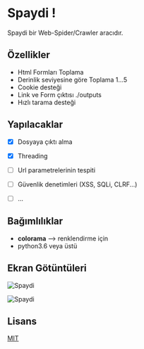 # Spaydi !

Spaydi bir Web-Spider/Crawler aracıdır.

## Özellikler

- Html Formları Toplama
- Derinlik seviyesine göre Toplama 1...5
- Cookie desteği
- Link ve Form çıktısı ./outputs
- Hızlı tarama desteği

## Yapılacaklar
- [x] Dosyaya çıktı alma
- [x] Threading
- [ ] Url parametrelerinin tespiti
- [ ] Güvenlik denetimleri (XSS, SQLi, CLRF...)
- [ ] ...


## Bağımlılıklar

- **colorama**  --> renklendirme için
- python3.6 veya üstü

## Ekran Götüntüleri

![Spaydi](https://raw.githubusercontent.com/OguzBey/Spaydi/master/screens/spaydi-1-1-1.png )

![Spaydi](https://raw.githubusercontent.com/OguzBey/Spaydi/master/screens/spaydi-2.png )

## Lisans
[MIT](https://github.com/OguzBey/Spaydi/blob/master/LICENSE)
